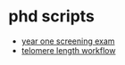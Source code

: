 # phd scripts

- [year one screening exam](./year_one_screening_exam/)
- [telomere length workflow](./telomere_length/)
